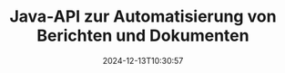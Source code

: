 ---
############################# Static ############################
layout: "landing"
date: 2024-12-13T10:30:57
draft: false

lang: de
product: "Assembly"
product_tag: "assembly"
platform: "Java"
platform_tag: "java"

############################# Drop-down ############################
supported_platforms:
  items:
    # supported_platforms loop
    - title: ".NET"
      tag: "net"
    # supported_platforms loop
    - title: "Java"
      tag: "java"

############################# Head ############################
head_title: "Java-Bibliothek zur Dokumentenerstellung, Automatisierung und Berichterstellung"
head_description: "Java-Bibliothek zur Automatisierung der Dokumentenerstellung und Generierung von Berichten. Erstellen Sie PDF-, Word-, Excel-, PPTX-, HTML- und E-Mail-Dokumente mit benutzerdefinierten Vorlagen."

############################# Header ############################
title: "Java-API zur Automatisierung von Berichten und Dokumenten"
description: "Vereinfachen Sie die Berichterstellung in Java, indem Sie Daten mit Vorlagen zusammenführen."
words:
  for: "für"

actions:
  main: "Testversion über NuGet erhalten"
  main_link: "https://releases.groupdocs.com/java/repo/com/groupdocs/groupdocs-assembly/"
  alt: "Lizenzierung"
  alt_link: "https://purchase.groupdocs.com/pricing/assembly/java/"
  title: "Bereit, loszulegen?"
  description: "Testen Sie die Funktionen von GroupDocs.Assembly kostenlos oder fordern Sie eine Lizenz an."

release:
  title: "Version {0} veröffentlicht"
  notes: "Sehen Sie, was neu ist"
  downloads: "Downloads"

code:
  title: "Erzeugen eines Diagramms in DOCX mit Java"
  more: "Weitere Beispiele"
  more_link: "https://github.com/groupdocs-assembly/GroupDocs.Assembly-for-Java/"
  install_title : "Maven XML"
  install: |
    <dependency>
      <groupId>com.groupdocs</groupId>
      <artifactId>groupdocs-assembly</artifactId>
      <version>{0}</version>
    </dependency>
  content: |
    ```java {style=abap}
    // Pfad zur Hauptvorlage
    String template = "chart_template.docx";

    // Produktivitätsdaten der Manager aus der Quelle abrufen
    DocumentTable data_table = 
        new DocumentTable("Managers.json", 1);

    // Erstellen Sie eine Instanz von DataSourceInfo mit den Daten
    DataSourceInfo data 
        = new DataSourceInfo(data_table, "managers");

    // Die Diagrammfaben mit einem anderen DataSourceInfo festlegen
    DataSourceInfo design = 
        new DataSourceInfo("red", "color");

    // Die Vorlage mit Daten füllen und in die Ausgabe speichern
    DocumentAssembler asm = new DocumentAssembler();
    asm.assembleDocument(template, "result.docx", data, design);
    ```

############################# Overview ############################
overview:
  enable: true
  title: "GroupDocs.Assembly Übersicht"
  description: "Eine Java-Bibliothek, die für die automatisierte Dokumentenerstellung und nahtlose Datenintegration entwickelt wurde."
  features:
    # feature loop
    - title: "Fügen Sie Geschäftsdaten mit Java in Vorlagen ein"
      content: "Erstellen Sie mühelos professionelle Berichte, indem Sie Daten aus JSON, XML oder anderen Quellen in vordefinierte Vorlagen mithilfe von GroupDocs.Assembly for Java einfügen."

    # feature loop
    - title: "Arbeiten Sie mit eingebetteten Objekten"
      content: "Füllen Sie automatisch Elemente wie Tabellen, Diagramme und Diagramme in Dokumenten mit Daten aus externen Quellen aus."

    # feature loop
    - title: "Erweiterte Anpassung"
      content: "GroupDocs.Assembly for Java bietet flexible Funktionen wie die Erzeugung von Barcodes, das Abrufen von Online-Daten über URLs und das Exportieren von Ausgaben in verschiedenen Formaten."

############################# Platforms ############################
platforms:
  enable: true
  title: "Plattformunabhängigkeit"
  description: "GroupDocs.Assembly for Java funktioniert nahtlos mit gängigen Betriebssystemen, Entwicklungsframeworks und Paketmanagern."
  items:
    # platform loop
    - title: "Amazon"
      image: "amazon"
    # platform loop
    - title: "Docker"
      image: "docker"
    # platform loop
    - title: "Azure"
      image: "azure"
    # platform loop
    - title: "Eclipse"
      image: "eclipse"
    # platform loop
    - title: "IntelliJ"
      image: "intellij"
    # platform loop
    - title: "Windows"
      image: "windows"
    # platform loop
    - title: "Linux"
      image: "linux"
    # platform loop
    - title: "Maven"
      image: "maven"

############################# File formats ############################
formats:
  enable: true
  title: "Unterstützte Dateiformate"
  description: |
    GroupDocs.Assembly for Java unterstützt eine Vielzahl von [Dokumentformaten](https://docs.groupdocs.com/assembly/java/supported-document-formats/).
  groups:
    # group loop
    - color: "green"
      content: |
        ### Microsoft Office Formate
        * **Word:**  DOCX, DOC, DOCM, DOT, DOTX, DOTM, RTF, WordprocessingML
        * **Excel:** XLSX, XLS, XLSM, XLSB, XLTM, XLT, XLTM, XLTX, SpreadsheetML
        * **PowerPoint:** PPT, PPTX, PPTM, PPS, PPSX, PPSM, POTM, POTX
    # group loop
    - color: "blue"
      content: |
        ### Bilder & Andere Formate
        * **Portabel:** PDF
        * **Bilder:** SVG, TIFF
        * **Andere Office-Formate:** ODT, OTT, OTS, ODS, ODP, OTP
      # group loop
    - color: "red"
      content: |
        ### Andere Formate
        * **Web:** HTML, MHTML
        * **E-Mails:** EML, MSG, EMLX
        * **Andere:** EPUB, MD

############################# Features ############################
features:
  enable: true
  title: "Hauptfähigkeiten von GroupDocs.Assembly"
  description: "Erstellen Sie professionelle Dokumente und Berichte mit fortschrittlicher Datenverarbeitung."

  items:
    # feature loop
    - icon: "preview"
      title: "Visuelle Datenobjekte"
      content: "Fügen Sie Elemente wie Diagramme, Tabellen, Bilder und Listen direkt in Ihre Dokumente ein und formatieren Sie diese."

    # feature loop
    - icon: "manipulate"
      title: "Datenumwandlung"
      content: "Verwenden Sie Formeln, Sortierung und andere Werkzeuge, um Ihre Daten effektiv zu organisieren und darzustellen."

    # feature loop
    - icon: "two_pages"
      title: "Unterstützung für mehrere Formate"
      content: "Arbeiten Sie mühelos mit gängigen Dateitypen für Vorlagen und Ausgabedateien."

    # feature loop
    - icon: "document_settings"
      title: "Erweiterte Formatierung von Vorlagen"
      content: "Passen Sie Vorlagen mit numerischen, alphabetischen und anderen erweiterten Formatierungsoptionen an."

    # feature loop
    - icon: "text"
      title: "Dynamische Barcode-Generierung"
      content: "Erstellen und fügen Sie schnell Barcode-Bilder nach Bedarf in Dokumente ein."

    # feature loop
    - icon: "add"
      title: "Flexible Textformatierung"
      content: "Wenden Sie Texttransformationen wie Großbuchstaben, Kleinbuchstaben, Titelcase oder andere Stile in Vorlagen an."

    # feature loop
    - icon: "manipulate"
      title: "Importieren Sie externe Inhalte"
      content: "Binden Sie Inhalte aus externen Dateien dynamisch in die Erstellung von Dokumenten ein."

    # feature loop
    - icon: "convert"
      title: "Exportieren in mehreren Formaten"
      content: "Speichern Sie endgültige Dokumente in verschiedenen Dateiformaten mit angegebenen Erweiterungen oder Konfigurationen."

    # feature loop
    - icon: "update"
      title: "Dynamisches Medien-Embedding"
      content: "Fügen Sie Bilder oder andere Inhalte mit Base64-codierten Daten während der Erstellung von Dokumenten ein."

############################# Code samples ############################
code_samples:
  enable: true
  title: "Codebeispiele"
  description: "Entdecken Sie Beispielcodes für häufige Aufgaben mit GroupDocs.Assembly."
  items:
    # code sample loop
    - title: "Erstellen Sie eine Aufzählungsliste in Word"
      content: |
        Erfahren Sie, wie Sie [Aufzählungslisten](https://docs.groupdocs.com/assembly/java/bulleted-list-in-word-processing-document/) zu Word-Dokumenten für eine organisierte Datenpräsentation hinzufügen. Dieses Beispiel zeigt, wie Sie mit GroupDocs.Assembly eine Liste in Word generieren.
        {{< landing/code title="Erstellen Sie eine Aufzählungsliste in Word">}}
        ```java {style=abap}
        // Fügen Sie diese Vorlage auf einer Dokumentseite ein:
        // Leistungsindikatoren der Manager
        // . <<foreach [in products]>><<[ProductName]>>
        // <</foreach>>

        // Geben Sie den Vorlagenpfad an
        String template = "Bulleted List Template.docx";

        // Legen Sie den Ausgabedateipfad fest
        String result = "Result Report.docx"

        // Rufen Sie die Daten der Manager aus einer JSON-Quelle ab
        JsonDataSource dataSource = new JsonDataSource("Report data.json");
        DataSourceInfo data = new DataSourceInfo(dataSource, "managers")

        // Generieren Sie den Bericht mit den ausgefüllten Daten
        DocumentAssembler assembler = new DocumentAssembler();
        assembler.assembleDocument(template, result, data);
        ```
        {{< /landing/code >}}
    # code sample loop
    - title: "Erstellen Sie Tortendiagramme in PPTX"
      content: |
        Verwenden Sie Vorlagen und XML, um [Tortendiagramme](https://docs.groupdocs.com/assembly/java/pie-chart-in-presentation-document/) in Ihre Präsentationen einzufügen. Machen Sie Ihre Berichte ansprechender, indem Sie Tortendiagramme zur Visualisierung von Daten einfügen.
        {{< landing/code title="Erstellen Sie Tortendiagramme in PPTX">}}
        ```java {style=abap}   
        // Fügen Sie das Titel-Template für das Diagramm zur Präsentation hinzu:
        // Umsatz der Kunden <<foreach [in customers]>> 
        // <<x [CustomerName]>>

        // Fügen Sie auch das Daten-Template für das Diagramm hinzu:
        // Total Order Price<<foreach [in customers]>> 
        // <<x [CustomerName]>>

        // Geben Sie den Pfad zur Diagrammvorlage an
        String template = "Pie Chart Template.pptx";

        // Legen Sie den Ausgabedateipfad fest
        String result = "Result Report.pptx"

        // Rufen Sie die Kundendaten aus einer XML-Quelle ab
        JsonDataSource dataSource = new JsonDataSource("Chart data.xml");
        DataSourceInfo data = new DataSourceInfo(dataSource, "customers")

        // Generieren Sie das Diagramm und speichern Sie das Ergebnis
        DocumentAssembler assembler = new DocumentAssembler();
        assembler.assembleDocument(template, result, data);
        ```
        {{< /landing/code >}}

---